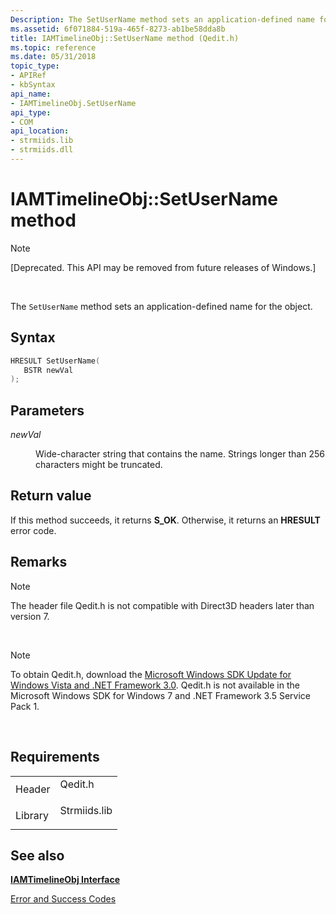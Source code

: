 ```yaml
---
Description: The SetUserName method sets an application-defined name for the object.
ms.assetid: 6f071884-519a-465f-8273-ab1be58dda8b
title: IAMTimelineObj::SetUserName method (Qedit.h)
ms.topic: reference
ms.date: 05/31/2018
topic_type: 
- APIRef
- kbSyntax
api_name: 
- IAMTimelineObj.SetUserName
api_type: 
- COM
api_location: 
- strmiids.lib
- strmiids.dll
---
```


# IAMTimelineObj::SetUserName method

> [!Note]  
> \[Deprecated. This API may be removed from future releases of Windows.\]

 

The `SetUserName` method sets an application-defined name for the object.

## Syntax


```C++
HRESULT SetUserName(
   BSTR newVal
);
```



## Parameters

<dl> <dt>

*newVal* 
</dt> <dd>

Wide-character string that contains the name. Strings longer than 256 characters might be truncated.

</dd> </dl>

## Return value

If this method succeeds, it returns **S\_OK**. Otherwise, it returns an **HRESULT** error code.

## Remarks

> [!Note]  
> The header file Qedit.h is not compatible with Direct3D headers later than version 7.

 

> [!Note]  
> To obtain Qedit.h, download the [Microsoft Windows SDK Update for Windows Vista and .NET Framework 3.0](https://msdn.microsoft.com/windowsvista/bb980924.aspx). Qedit.h is not available in the Microsoft Windows SDK for Windows 7 and .NET Framework 3.5 Service Pack 1.

 

## Requirements



|                    |                                                                                         |
|--------------------|-----------------------------------------------------------------------------------------|
| Header<br/>  | <dl> <dt>Qedit.h</dt> </dl>      |
| Library<br/> | <dl> <dt>Strmiids.lib</dt> </dl> |



## See also

<dl> <dt>

[**IAMTimelineObj Interface**](iamtimelineobj.md)
</dt> <dt>

[Error and Success Codes](error-and-success-codes.md)
</dt> </dl>

 

 




